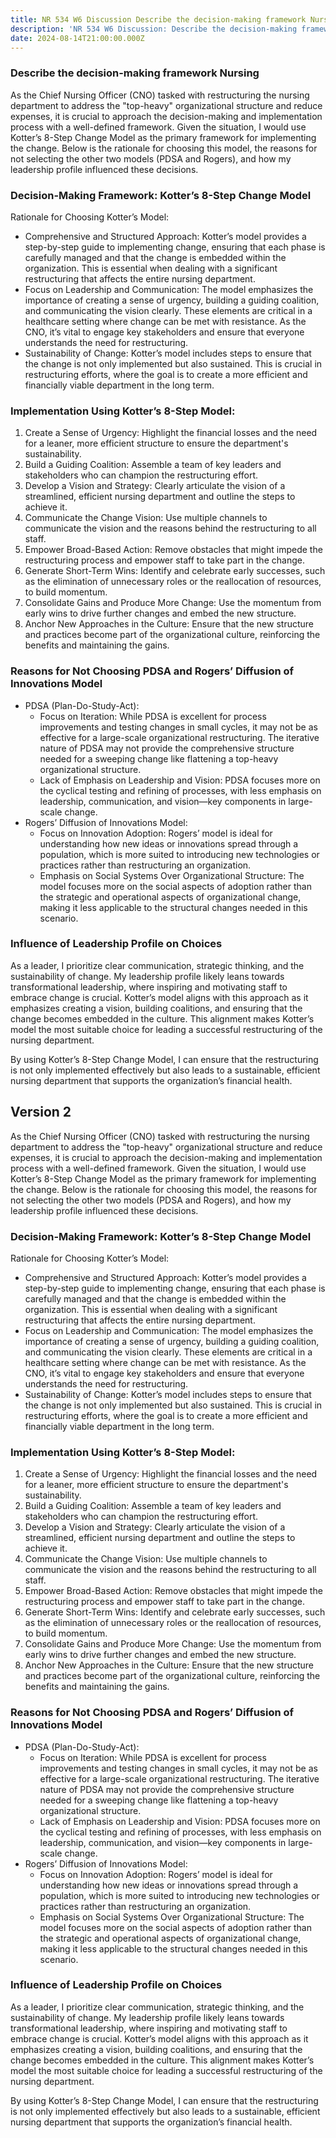 ```yaml
---
title: NR 534 W6 Discussion Describe the decision-making framework Nursing
description: 'NR 534 W6 Discussion: Describe the decision-making framework Nursing'
date: 2024-08-14T21:00:00.000Z
---
```


### Describe the decision-making framework Nursing

As the Chief Nursing Officer (CNO) tasked with restructuring the nursing department to address the "top-heavy" organizational structure and reduce expenses, it is crucial to approach the decision-making and implementation process with a well-defined framework. Given the situation, I would use Kotter’s 8-Step Change Model as the primary framework for implementing the change. Below is the rationale for choosing this model, the reasons for not selecting the other two models (PDSA and Rogers), and how my leadership profile influenced these decisions.

### Decision-Making Framework: Kotter’s 8-Step Change Model

Rationale for Choosing Kotter’s Model:

* Comprehensive and Structured Approach: Kotter’s model provides a step-by-step guide to implementing change, ensuring that each phase is carefully managed and that the change is embedded within the organization. This is essential when dealing with a significant restructuring that affects the entire nursing department.
* Focus on Leadership and Communication: The model emphasizes the importance of creating a sense of urgency, building a guiding coalition, and communicating the vision clearly. These elements are critical in a healthcare setting where change can be met with resistance. As the CNO, it’s vital to engage key stakeholders and ensure that everyone understands the need for restructuring.
* Sustainability of Change: Kotter’s model includes steps to ensure that the change is not only implemented but also sustained. This is crucial in restructuring efforts, where the goal is to create a more efficient and financially viable department in the long term.

### Implementation Using Kotter’s 8-Step Model:

1. Create a Sense of Urgency: Highlight the financial losses and the need for a leaner, more efficient structure to ensure the department's sustainability.
2. Build a Guiding Coalition: Assemble a team of key leaders and stakeholders who can champion the restructuring effort.
3. Develop a Vision and Strategy: Clearly articulate the vision of a streamlined, efficient nursing department and outline the steps to achieve it.
4. Communicate the Change Vision: Use multiple channels to communicate the vision and the reasons behind the restructuring to all staff.
5. Empower Broad-Based Action: Remove obstacles that might impede the restructuring process and empower staff to take part in the change.
6. Generate Short-Term Wins: Identify and celebrate early successes, such as the elimination of unnecessary roles or the reallocation of resources, to build momentum.
7. Consolidate Gains and Produce More Change: Use the momentum from early wins to drive further changes and embed the new structure.
8. Anchor New Approaches in the Culture: Ensure that the new structure and practices become part of the organizational culture, reinforcing the benefits and maintaining the gains.

### Reasons for Not Choosing PDSA and Rogers’ Diffusion of Innovations Model

* PDSA (Plan-Do-Study-Act):
  * Focus on Iteration: While PDSA is excellent for process improvements and testing changes in small cycles, it may not be as effective for a large-scale organizational restructuring. The iterative nature of PDSA may not provide the comprehensive structure needed for a sweeping change like flattening a top-heavy organizational structure.
  * Lack of Emphasis on Leadership and Vision: PDSA focuses more on the cyclical testing and refining of processes, with less emphasis on leadership, communication, and vision—key components in large-scale change.
* Rogers’ Diffusion of Innovations Model:
  * Focus on Innovation Adoption: Rogers’ model is ideal for understanding how new ideas or innovations spread through a population, which is more suited to introducing new technologies or practices rather than restructuring an organization.
  * Emphasis on Social Systems Over Organizational Structure: The model focuses more on the social aspects of adoption rather than the strategic and operational aspects of organizational change, making it less applicable to the structural changes needed in this scenario.

### Influence of Leadership Profile on Choices

As a leader, I prioritize clear communication, strategic thinking, and the sustainability of change. My leadership profile likely leans towards transformational leadership, where inspiring and motivating staff to embrace change is crucial. Kotter’s model aligns with this approach as it emphasizes creating a vision, building coalitions, and ensuring that the change becomes embedded in the culture. This alignment makes Kotter’s model the most suitable choice for leading a successful restructuring of the nursing department.

By using Kotter’s 8-Step Change Model, I can ensure that the restructuring is not only implemented effectively but also leads to a sustainable, efficient nursing department that supports the organization’s financial health.

## Version 2

As the Chief Nursing Officer (CNO) tasked with restructuring the nursing department to address the "top-heavy" organizational structure and reduce expenses, it is crucial to approach the decision-making and implementation process with a well-defined framework. Given the situation, I would use Kotter’s 8-Step Change Model as the primary framework for implementing the change. Below is the rationale for choosing this model, the reasons for not selecting the other two models (PDSA and Rogers), and how my leadership profile influenced these decisions.

### Decision-Making Framework: Kotter’s 8-Step Change Model

Rationale for Choosing Kotter’s Model:

* Comprehensive and Structured Approach: Kotter’s model provides a step-by-step guide to implementing change, ensuring that each phase is carefully managed and that the change is embedded within the organization. This is essential when dealing with a significant restructuring that affects the entire nursing department.
* Focus on Leadership and Communication: The model emphasizes the importance of creating a sense of urgency, building a guiding coalition, and communicating the vision clearly. These elements are critical in a healthcare setting where change can be met with resistance. As the CNO, it’s vital to engage key stakeholders and ensure that everyone understands the need for restructuring.
* Sustainability of Change: Kotter’s model includes steps to ensure that the change is not only implemented but also sustained. This is crucial in restructuring efforts, where the goal is to create a more efficient and financially viable department in the long term.

### Implementation Using Kotter’s 8-Step Model:

1. Create a Sense of Urgency: Highlight the financial losses and the need for a leaner, more efficient structure to ensure the department's sustainability.
2. Build a Guiding Coalition: Assemble a team of key leaders and stakeholders who can champion the restructuring effort.
3. Develop a Vision and Strategy: Clearly articulate the vision of a streamlined, efficient nursing department and outline the steps to achieve it.
4. Communicate the Change Vision: Use multiple channels to communicate the vision and the reasons behind the restructuring to all staff.
5. Empower Broad-Based Action: Remove obstacles that might impede the restructuring process and empower staff to take part in the change.
6. Generate Short-Term Wins: Identify and celebrate early successes, such as the elimination of unnecessary roles or the reallocation of resources, to build momentum.
7. Consolidate Gains and Produce More Change: Use the momentum from early wins to drive further changes and embed the new structure.
8. Anchor New Approaches in the Culture: Ensure that the new structure and practices become part of the organizational culture, reinforcing the benefits and maintaining the gains.

### Reasons for Not Choosing PDSA and Rogers’ Diffusion of Innovations Model

* PDSA (Plan-Do-Study-Act):
  * Focus on Iteration: While PDSA is excellent for process improvements and testing changes in small cycles, it may not be as effective for a large-scale organizational restructuring. The iterative nature of PDSA may not provide the comprehensive structure needed for a sweeping change like flattening a top-heavy organizational structure.
  * Lack of Emphasis on Leadership and Vision: PDSA focuses more on the cyclical testing and refining of processes, with less emphasis on leadership, communication, and vision—key components in large-scale change.
* Rogers’ Diffusion of Innovations Model:
  * Focus on Innovation Adoption: Rogers’ model is ideal for understanding how new ideas or innovations spread through a population, which is more suited to introducing new technologies or practices rather than restructuring an organization.
  * Emphasis on Social Systems Over Organizational Structure: The model focuses more on the social aspects of adoption rather than the strategic and operational aspects of organizational change, making it less applicable to the structural changes needed in this scenario.

### Influence of Leadership Profile on Choices

As a leader, I prioritize clear communication, strategic thinking, and the sustainability of change. My leadership profile likely leans towards transformational leadership, where inspiring and motivating staff to embrace change is crucial. Kotter’s model aligns with this approach as it emphasizes creating a vision, building coalitions, and ensuring that the change becomes embedded in the culture. This alignment makes Kotter’s model the most suitable choice for leading a successful restructuring of the nursing department.

By using Kotter’s 8-Step Change Model, I can ensure that the restructuring is not only implemented effectively but also leads to a sustainable, efficient nursing department that supports the organization’s financial health.
